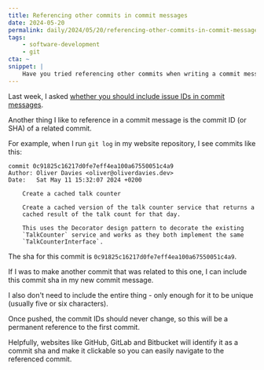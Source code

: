 ```yaml
---
title: Referencing other commits in commit messages
date: 2024-05-20
permalink: daily/2024/05/20/referencing-other-commits-in-commit-messages
tags:
    - software-development
    - git
cta: ~
snippet: |
    Have you tried referencing other commits when writing a commit message?
---
```


Last week, I asked [whether you should include issue IDs in commit messages][0].

Another thing I like to reference in a commit message is the commit ID (or SHA) of a related commit.

For example, when I run `git log` in my website repository, I see commits like this:

```plain
commit 0c91825c16217d0fe7eff4ea100a67550051c4a9
Author: Oliver Davies <oliver@oliverdavies.dev>
Date:   Sat May 11 15:32:07 2024 +0200

    Create a cached talk counter

    Create a cached version of the talk counter service that returns a
    cached result of the talk count for that day.

    This uses the Decorator design pattern to decorate the existing
    `TalkCounter` service and works as they both implement the same
    `TalkCounterInterface`.
```

The sha for this commit is `0c91825c16217d0fe7eff4ea100a67550051c4a9`.

If I was to make another commit that was related to this one, I can include this commit sha in my new commit message.

I also don't need to include the entire thing - only enough for it to be unique (usually five or six characters).

Once pushed, the commit IDs should never change, so this will be a permanent reference to the first commit.

Helpfully, websites like GitHub, GitLab and Bitbucket will identify it as a commit sha and make it clickable so you can easily navigate to the referenced commit.

[0]: {{site.url}}/daily/2024/05/15/should-you-include-issue-ids-in-your-commit-messages
